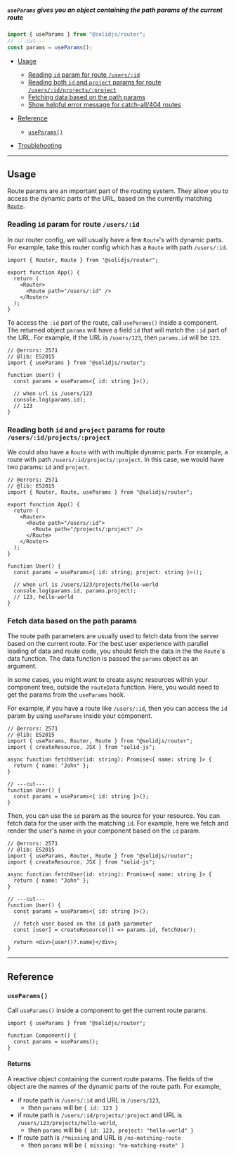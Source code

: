 <title>useParams</title>

##### `useParams` gives you an object containing the path params of the current route

<div class="text-xl">

```ts twoslash
import { useParams } from "@solidjs/router";
// ---cut---
const params = useParams();
```

</div>

- [Usage](#usage)

  - [Reading `id` param for route `/users/:id`](#accessing-id-param-for-route-users-id)
  - [Reading both `id` and `project` params for route `/users/:id/projects/:project`](#accessing-id-param-for-route-users-id)
  - [Fetching data based on the path params](#example)
  - [Show helpful error message for catch-all/404 routes](#example)

- [Reference](#reference)

  - [`useParams()`](#hello-world)

- [Troublehooting](#troublehooting)

---

## Usage

Route params are an important part of the routing system. They allow you to access the dynamic parts of the URL, based on the currently matching [`Route`](/api/router/route).

### Reading `id` param for route `/users/:id`

In our router config, we will usually have a few `Route`'s with dynamic parts. For example, take this router config which has a `Route` with path `/users/:id`.

```tsx twoslash {6}
import { Router, Route } from "@solidjs/router";

export function App() {
  return (
    <Router>
      <Route path="/users/:id" />
    </Router>
  );
}
```

To access the `:id` part of the route, call `useParams()` inside a component. The returned object `params` will have a field `id` that will match the `:id` part of the URL. For example, if the URL is `/users/123`, then `params.id` will be `123`.

```tsx twoslash {4-8}
// @errors: 2571
// @lib: ES2015
import { useParams } from "@solidjs/router";

function User() {
  const params = useParams<{ id: string }>();

  // when url is /users/123
  console.log(params.id);
  // 123
}
```

### Reading both `id` and `project` params for route `/users/:id/projects/:project`

We could also have a `Route` with with multiple dynamic parts. For example, a route with path `/users/:id/projects/:project`. In this case, we would have two params: `id` and `project`.

```tsx twoslash {6-8,14-18}
// @errors: 2571
// @lib: ES2015
import { Router, Route, useParams } from "@solidjs/router";

export function App() {
  return (
    <Router>
      <Route path="/users/:id">
        <Route path="/projects/:project" />
      </Route>
    </Router>
  );
}

function User() {
  const params = useParams<{ id: string; project: string }>();

  // when url is /users/123/projects/hello-world
  console.log(params.id, params.project);
  // 123, hello-world
}
```

### Fetch data based on the path params

The route path parameters are usually used to fetch data from the server based on the current route. For the best user experience with parallel loading of data and route code, you should fetch the data in the the `Route`'s data function. The data function is passed the `params` object as an argument.

In some cases, you might want to create async resources within your component tree, outside the `routeData` function. Here, you would need to get the params from the `useParams` hook.

For example, if you have a route like `/users/:id`, then you can access the `id` param by using `useParams` inside your component.

```tsx twoslash {2}
// @errors: 2571
// @lib: ES2015
import { useParams, Router, Route } from "@solidjs/router";
import { createResource, JSX } from "solid-js";

async function fetchUser(id: string): Promise<{ name: string }> {
  return { name: "John" };
}

// ---cut---
function User() {
  const params = useParams<{ id: string }>();
}
```

Then, you can use the `id` param as the source for your resource. You can fetch data for the user with the matching `id`. For example, here we fetch and render the user's name in your component based on the `id` param.

```tsx twoslash {4-7}
// @errors: 2571
// @lib: ES2015
import { useParams, Router, Route } from "@solidjs/router";
import { createResource, JSX } from "solid-js";

async function fetchUser(id: string): Promise<{ name: string }> {
  return { name: "John" };
}

// ---cut---
function User() {
  const params = useParams<{ id: string }>();

  // fetch user based on the id path parameter
  const [user] = createResource(() => params.id, fetchUser);

  return <div>{user()?.name}</div>;
}
```

---

## Reference

### `useParams()`

Call `useParams()` inside a component to get the current route params.

```tsx twoslash
import { useParams } from "@solidjs/router";

function Component() {
  const params = useParams();
}
```

#### Returns

A reactive object containing the current route params. The fields of the object are the names of the dynamic parts of the route path. For example,

- if route path is `/users/:id` and URL is `/users/123`,
  - then `params` will be `{ id: 123 }`
- if route path is `/users/:id/projects/:project` and URL is `/users/123/projects/hello-world`,
  - then `params` will be `{ id: 123, project: "hello-world" }`
- If route path is `/*missing` and URL is `/no-matching-route`
  - then `params` will be `{ missing: "no-matching-route" }`
